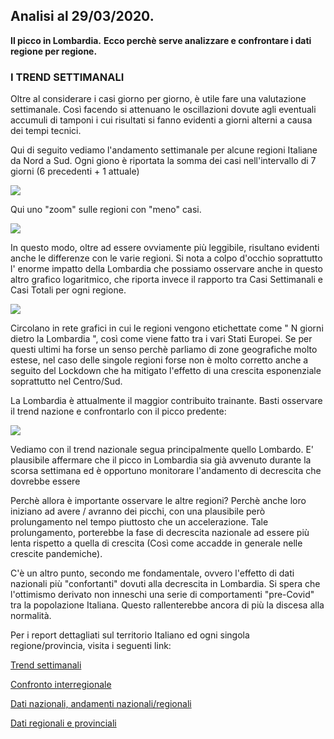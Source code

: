 ## Analisi al 29/03/2020.

<div class="fb-like" data-href="https://marcelchiarello.github.io/showdata/" data-width="" data-layout="button_count" data-action="recommend" data-size="large" data-share="true"></div>

**Il picco in Lombardia.** 
**Ecco perchè serve analizzare e confrontare i dati regione per regione.**

### I TREND SETTIMANALI

Oltre al considerare i casi giorno per giorno, è utile fare una valutazione settimanale. Così facendo si attenuano le oscillazioni dovute agli eventuali accumuli di tamponi i cui risultati si fanno evidenti a giorni alterni a causa dei tempi tecnici.

Qui di seguito vediamo l'andamento settimanale per alcune regioni Italiane da Nord a Sud.
Ogni giono è riportata la somma dei casi nell'intervallo di 7 giorni (6 precedenti + 1 attuale)

<img src="https://marcelchiarello.github.io/showdata/RUN_29_03/RUN5/RUN_NEWTRENDS_01.png"/>

Qui uno "zoom" sulle regioni con "meno" casi.

<img src="https://marcelchiarello.github.io/showdata/RUN_29_03/RUN5/RUN_NEWTRENDS_02.png"/>

In questo modo, oltre ad essere ovviamente più leggibile, risultano evidenti anche le differenze con le varie regioni. Si nota a colpo d'occhio soprattutto l' enorme impatto della Lombardia che possiamo osservare anche in questo altro grafico logaritmico, che riporta invece il rapporto tra Casi Settimanali e Casi Totali per ogni regione.

<img src="https://marcelchiarello.github.io/showdata/RUN_29_03/RUN5/RUN_NEWTRENDS_05.png"/>

Circolano in rete grafici in cui le regioni vengono etichettate come " N giorni dietro la Lombardia ", così come viene fatto tra i vari Stati Europei. Se per questi ultimi ha forse un senso perchè parliamo di zone geografiche molto estese, nel caso delle singole regioni forse non è molto corretto anche a seguito del Lockdown che ha mitigato l'effetto di una crescita esponenziale soprattutto nel Centro/Sud.

La Lombardia è attualmente il maggior contribuito trainante. Basti osservare il trend nazione e confrontarlo con il picco predente:

<img src="https://marcelchiarello.github.io/showdata/RUN_29_03/RUN5/RUN_NEWTRENDS_04.png"/>

Vediamo con il trend nazionale segua principalmente quello Lombardo.
E' plausibile affermare che il picco in Lombardia sia già avvenuto durante la scorsa settimana ed è opportuno monitorare l'andamento di decrescita che dovrebbe essere 

Perchè allora è importante osservare le altre regioni? 
Perchè anche loro iniziano ad avere / avranno dei picchi, con una plausibile però prolungamento nel tempo piuttosto che un accelerazione. Tale prolungamento, porterebbe la fase di decrescita nazionale ad essere più lenta rispetto a quella di crescita (Così come accadde in generale nelle crescite pandemiche).

C'è un altro punto, secondo me fondamentale, ovvero l'effetto di dati nazionali più "confortanti" dovuti alla decrescita in Lombardia. Si spera che l'ottimismo derivato non inneschi una serie di comportamenti "pre-Covid" tra la popolazione Italiana. Questo rallenterebbe ancora di più la discesa alla normalità.



Per i report dettagliati sul territorio Italiano ed ogni singola regione/provincia, visita i seguenti link:

[Trend settimanali](https://marcelchiarello.github.io/showdata/RUN_29_03/RUN5/RUN.html)

[Confronto interregionale](https://marcelchiarello.github.io/showdata/RUN_29_03/RUN4/RUN.html)

[Dati nazionali, andamenti nazionali/regionali](https://marcelchiarello.github.io/showdata/RUN_29_03/RUN1/RUN.html)

[Dati regionali e provinciali](https://marcelchiarello.github.io/showdata/RUN_29_03/RUN2/RUN.html)
 
 
<div class="fb-like" data-href="https://marcelchiarello.github.io/showdata/" data-width="" data-layout="button_count" data-action="recommend" data-size="large" data-share="true"></div>
